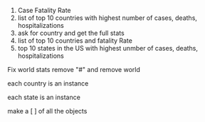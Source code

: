 1. Case Fatality Rate
2. list of top 10 countries with highest number of cases, deaths, hospitalizations
3. ask for country and get the full stats
4. list of top 10 countries and fatality Rate
5. top 10 states in the US with highest unmber of cases, deaths, hospitalizations

Fix world stats remove "#" and remove world


each country is an instance




each state is an instance

make a [ ] of all the objects